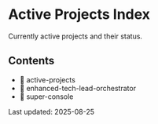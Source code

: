 # Active Projects Index

Currently active projects and their status.

## Contents

- 📁 active-projects
- 📁 enhanced-tech-lead-orchestrator
- 📁 super-console

Last updated: 2025-08-25
